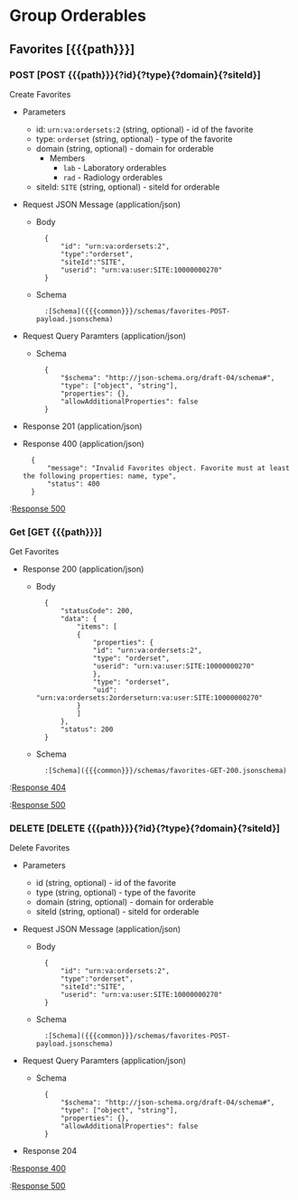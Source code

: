 # Group Orderables

## Favorites [{{{path}}}]

### POST [POST {{{path}}}{?id}{?type}{?domain}{?siteId}]

Create Favorites

+ Parameters

	+ id: `urn:va:ordersets:2` (string, optional) - id of the favorite
    + type: `orderset` (string, optional) - type of the favorite
    + domain (string, optional) - domain for orderable
        + Members
            + `lab` - Laboratory orderables
            + `rad` - Radiology orderables
    + siteId: `SITE` (string, optional) - siteId for orderable

+ Request JSON Message (application/json)

	+ Body

            {
                "id": "urn:va:ordersets:2",
                "type":"orderset",
                "siteId":"SITE",
                "userid": "urn:va:user:SITE:10000000270"
            }

	+ Schema

			:[Schema]({{{common}}}/schemas/favorites-POST-payload.jsonschema)

+ Request Query Paramters (application/json)

    + Schema

            {
                "$schema": "http://json-schema.org/draft-04/schema#",
                "type": ["object", "string"],
                "properties": {},
                "allowAdditionalProperties": false
            }

+ Response 201 (application/json)

+ Response 400 (application/json)

        {
            "message": "Invalid Favorites object. Favorite must at least the following properties: name, type",
            "status": 400
        }

:[Response 500]({{{common}}}/responses/500.md)


### Get [GET {{{path}}}]

Get Favorites

+ Response 200 (application/json)

	+ Body

            {
                "statusCode": 200,
                "data": {
                    "items": [
                    {
                        "properties": {
                        "id": "urn:va:ordersets:2",
                        "type": "orderset",
                        "userid": "urn:va:user:SITE:10000000270"
                        },
                        "type": "orderset",
                        "uid": "urn:va:ordersets:2orderseturn:va:user:SITE:10000000270"
                    }
                    ]
                },
                "status": 200
            }

	+ Schema

			:[Schema]({{{common}}}/schemas/favorites-GET-200.jsonschema)

:[Response 404]({{{common}}}/responses/404.md)

:[Response 500]({{{common}}}/responses/500.md)



### DELETE [DELETE {{{path}}}{?id}{?type}{?domain}{?siteId}]

Delete Favorites

+ Parameters

	+ id (string, optional) - id of the favorite
    + type (string, optional) - type of the favorite
    + domain (string, optional) - domain for orderable
    + siteId (string, optional) - siteId for orderable

+ Request JSON Message (application/json)

	+ Body

            {
                "id": "urn:va:ordersets:2",
                "type":"orderset",
                "siteId":"SITE",
                "userid": "urn:va:user:SITE:10000000270"
            }

	+ Schema

			:[Schema]({{{common}}}/schemas/favorites-POST-payload.jsonschema)

+ Request Query Paramters (application/json)

    + Schema

            {
                "$schema": "http://json-schema.org/draft-04/schema#",
                "type": ["object", "string"],
                "properties": {},
                "allowAdditionalProperties": false
            }

+ Response 204

:[Response 400]({{{common}}}/responses/400.md)

:[Response 500]({{{common}}}/responses/500.md)
